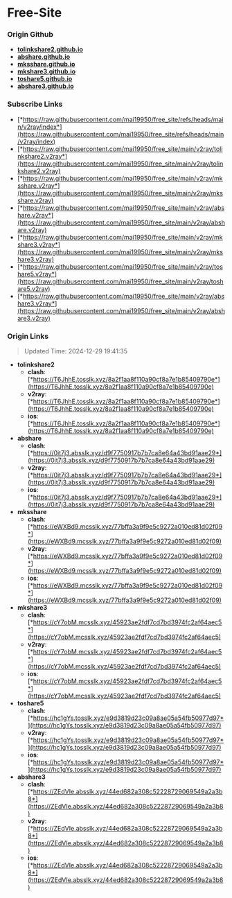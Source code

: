 # Free-Site

### Origin Github

- [**tolinkshare2.github.io**](https://github.com/tolinkshare2/tolinkshare2.github.io)
- [**abshare.github.io**](https://github.com/abshare/abshare.github.io)
- [**mksshare.github.io**](https://github.com/mksshare/mksshare.github.io)
- [**mkshare3.github.io**](https://github.com/mkshare3/mkshare3.github.io)
- [**toshare5.github.io**](https://github.com/toshare5/toshare5.github.io)
- [**abshare3.github.io**](https://github.com/abshare3/abshare3.github.io)

### Subscribe Links

- [*https://raw.githubusercontent.com/mai19950/free_site/refs/heads/main/v2ray/index*](https://raw.githubusercontent.com/mai19950/free_site/refs/heads/main/v2ray/index)
- [*https://raw.githubusercontent.com/mai19950/free_site/main/v2ray/tolinkshare2.v2ray*](https://raw.githubusercontent.com/mai19950/free_site/main/v2ray/tolinkshare2.v2ray)
- [*https://raw.githubusercontent.com/mai19950/free_site/main/v2ray/mksshare.v2ray*](https://raw.githubusercontent.com/mai19950/free_site/main/v2ray/mksshare.v2ray)
- [*https://raw.githubusercontent.com/mai19950/free_site/main/v2ray/abshare.v2ray*](https://raw.githubusercontent.com/mai19950/free_site/main/v2ray/abshare.v2ray)
- [*https://raw.githubusercontent.com/mai19950/free_site/main/v2ray/mkshare3.v2ray*](https://raw.githubusercontent.com/mai19950/free_site/main/v2ray/mkshare3.v2ray)
- [*https://raw.githubusercontent.com/mai19950/free_site/main/v2ray/toshare5.v2ray*](https://raw.githubusercontent.com/mai19950/free_site/main/v2ray/toshare5.v2ray)
- [*https://raw.githubusercontent.com/mai19950/free_site/main/v2ray/abshare3.v2ray*](https://raw.githubusercontent.com/mai19950/free_site/main/v2ray/abshare3.v2ray)

### Origin Links

> Updated Time: 2024-12-29 19:41:35

- **tolinkshare2**
  - **clash**: [*https://T6JhhE.tosslk.xyz/8a2f1aa8f110a90cf8a7e1b85409790e*](https://T6JhhE.tosslk.xyz/8a2f1aa8f110a90cf8a7e1b85409790e)
  - **v2ray**: [*https://T6JhhE.tosslk.xyz/8a2f1aa8f110a90cf8a7e1b85409790e*](https://T6JhhE.tosslk.xyz/8a2f1aa8f110a90cf8a7e1b85409790e)
  - **ios**: [*https://T6JhhE.tosslk.xyz/8a2f1aa8f110a90cf8a7e1b85409790e*](https://T6JhhE.tosslk.xyz/8a2f1aa8f110a90cf8a7e1b85409790e)
- **abshare**
  - **clash**: [*https://0it7j3.absslk.xyz/d9f7750917b7b7ca8e64a43bd91aae29*](https://0it7j3.absslk.xyz/d9f7750917b7b7ca8e64a43bd91aae29)
  - **v2ray**: [*https://0it7j3.absslk.xyz/d9f7750917b7b7ca8e64a43bd91aae29*](https://0it7j3.absslk.xyz/d9f7750917b7b7ca8e64a43bd91aae29)
  - **ios**: [*https://0it7j3.absslk.xyz/d9f7750917b7b7ca8e64a43bd91aae29*](https://0it7j3.absslk.xyz/d9f7750917b7b7ca8e64a43bd91aae29)
- **mksshare**
  - **clash**: [*https://eWXBd9.mcsslk.xyz/77bffa3a9f9e5c9272a010ed81d02f09*](https://eWXBd9.mcsslk.xyz/77bffa3a9f9e5c9272a010ed81d02f09)
  - **v2ray**: [*https://eWXBd9.mcsslk.xyz/77bffa3a9f9e5c9272a010ed81d02f09*](https://eWXBd9.mcsslk.xyz/77bffa3a9f9e5c9272a010ed81d02f09)
  - **ios**: [*https://eWXBd9.mcsslk.xyz/77bffa3a9f9e5c9272a010ed81d02f09*](https://eWXBd9.mcsslk.xyz/77bffa3a9f9e5c9272a010ed81d02f09)
- **mkshare3**
  - **clash**: [*https://cY7obM.mcsslk.xyz/45923ae2fdf7cd7bd3974fc2af64aec5*](https://cY7obM.mcsslk.xyz/45923ae2fdf7cd7bd3974fc2af64aec5)
  - **v2ray**: [*https://cY7obM.mcsslk.xyz/45923ae2fdf7cd7bd3974fc2af64aec5*](https://cY7obM.mcsslk.xyz/45923ae2fdf7cd7bd3974fc2af64aec5)
  - **ios**: [*https://cY7obM.mcsslk.xyz/45923ae2fdf7cd7bd3974fc2af64aec5*](https://cY7obM.mcsslk.xyz/45923ae2fdf7cd7bd3974fc2af64aec5)
- **toshare5**
  - **clash**: [*https://hc1gYs.tosslk.xyz/e9d3819d23c09a8ae05a54fb50977d97*](https://hc1gYs.tosslk.xyz/e9d3819d23c09a8ae05a54fb50977d97)
  - **v2ray**: [*https://hc1gYs.tosslk.xyz/e9d3819d23c09a8ae05a54fb50977d97*](https://hc1gYs.tosslk.xyz/e9d3819d23c09a8ae05a54fb50977d97)
  - **ios**: [*https://hc1gYs.tosslk.xyz/e9d3819d23c09a8ae05a54fb50977d97*](https://hc1gYs.tosslk.xyz/e9d3819d23c09a8ae05a54fb50977d97)
- **abshare3**
  - **clash**: [*https://ZEdVIe.absslk.xyz/44ed682a308c52228729069549a2a3b8*](https://ZEdVIe.absslk.xyz/44ed682a308c52228729069549a2a3b8)
  - **v2ray**: [*https://ZEdVIe.absslk.xyz/44ed682a308c52228729069549a2a3b8*](https://ZEdVIe.absslk.xyz/44ed682a308c52228729069549a2a3b8)
  - **ios**: [*https://ZEdVIe.absslk.xyz/44ed682a308c52228729069549a2a3b8*](https://ZEdVIe.absslk.xyz/44ed682a308c52228729069549a2a3b8)

